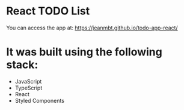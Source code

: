 # React TODO List

You can access the app at:
https://jeanmbt.github.io/todo-app-react/

# It was built using the following stack:

- JavaScript
- TypeScript
- React
- Styled Components
